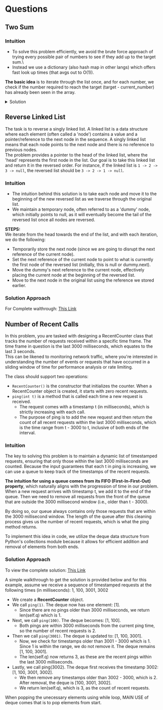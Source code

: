 # Questions 



## Two Sum 

### Intuition

- To solve this problem efficiently, we avoid the brute force approach of trying every possible pair of numbers to see if they add up to the target sum.\
- Instead we use a dictionary (also hash map in other langs) which offers fast look up times (that avgs out to O(1)).

**The basic idea** is to iterate through the list once, and for each number, we check if the number required to reach the target (target - current_number) has already been seen in the array.

<details><summary>Solution</summary>


### Solution Approach

- Initialize an empty hash table (dictionary in Python dialect), we'll call it m.

- Iterate over the nums array, enumerating both the value x and its index i. Enumeration provides a convenient way of getting both the value and the index without additional overhead.

- For every value x, calculate its complement y by subtracting x from target (y = target - x).

- Check if y is present as a key in the hash table. 
  - If it is found, it means we had already seen the necessary pair earlier in the array. We then retrieve m[y], which is the index of y we had stored, and return a list containing the indices of y and x ([m[y], i]). This satisfies the requirement as their sum is equal to the target.

  - If y is not in the hash table, add the current value x along with its index i to the hash table (m[x] = i). This stores x for future reference if we later come across its complement y.

### Code 

```python 
mydict = {}  # {key: index}
    for i in range(0, len(nums)):
        if (target-nums[i]) in mydict:
            return [i, mydict[target-nums[i]]]
        
        mydict[nums[i]] = i
```
</details>


## Reverse Linked List

The task is to reverse a singly linked list. A linked list is a data structure where each element (often called a 'node') contains a value and a pointer/reference to the next node in the sequence. A singly linked list means that each node points to the next node and there is no reference to previous nodes. \
The problem provides a pointer to the head of the linked list, where the 'head' represents the first node in the list. Our goal is to take this linked list and return it in the reversed order. For instance, if the linked list is `1 -> 2 -> 3 -> null`, the reversed list should be `3 -> 2 -> 1 -> null`.

### Intuition 

- The intuition behind this solution is to take each node and move it to the beginning of the new reversed list as we traverse through the original list. 
- We maintain a temporary node, often referred to as a 'dummy' node, which initially points to null, as it will eventually become the tail of the reversed list once all nodes are reversed.

**STEPS:**\
We iterate from the head towards the end of the list, and with each iteration, we do the following:

- Temporarily store the next node (since we are going to disrupt the next reference of the current node).
- Set the next reference of the current node to point to what is currently the first node of the reversed list (initially, this is null or dummy.next).
- Move the dummy's next reference to the current node, effectively placing the current node at the beginning of the reversed list.
- Move to the next node in the original list using the reference we stored earlier.


### Solution Approach

For Complete walthrough: [This Link](https://algo.monster/liteproblems/206)

## Number of Recent Calls

In this problem, you are tasked with designing a RecentCounter class that tracks the number of requests received within a specific time frame. The time frame in question is the last 3000 milliseconds, which equates to the last 3 seconds. \
This can be likened to monitoring network traffic, where you're interested in understanding the number of events or requests that have occurred in a sliding window of time for performance analysis or rate limiting.

The class should support two operations:

- `RecentCounter()` is the constructor that initializes the counter. When a RecentCounter object is created, it starts with zero recent requests.
- `ping(int t)` is a method that is called each time a new request is received. 
  - The request comes with a timestamp t (in milliseconds), which is strictly increasing with each call. 
  - The purpose of ping is to add the new request and then return the count of all recent requests within the last 3000 milliseconds, which is the time range from t - 3000 to t, inclusive of both ends of the interval.


### Intuition

The key to solving this problem is to maintain a dynamic list of timestamped requests, ensuring that only those within the last 3000 milliseconds are counted. Because the input guarantees that each t in ping is increasing, we can use a queue to keep track of the timestamps of the recent requests.

**The intuition for using a queue comes from its FIFO (First-In-First-Out) property**, which naturally aligns with the progression of time in our problem. When a new request arrives with timestamp t, we add it to the end of the queue. Then we need to remove all requests from the front of the queue that are outside the 3000 millisecond window (i.e., older than t - 3000).

By doing so, our queue always contains only those requests that are within the 3000 millisecond window. The length of the queue after this cleaning process gives us the number of recent requests, which is what the ping method returns.

To implement this idea in code, we utilize the deque data structure from Python's collections module because it allows for efficient addition and removal of elements from both ends.

### Solution Approach

To view the complete solution: [This Link](https://algo.monster/liteproblems/933)

A simple walkthrough to get the solution is provided below and for this example, assume we receive a sequence of timestamped requests at the following times (in milliseconds): 1, 100, 3001, 3002

- We create a **RecentCounter** object.
- We call `ping(1)`. The deque now has one element: [1].
  - Since there are no pings older than 3000 milliseconds, we return len(self.q) which is 1.
- Next, we call `ping(100)`. The deque becomes: [1, 100].
  - Both pings are within 3000 milliseconds from the current ping time, so the number of recent requests is 2.
- Then we call `ping(3001)`. The deque is updated to: [1, 100, 3001].
  - Now, we check for timestamps older than 3001 - 3000 which is 1. Since 1 is within the range, we do not remove it. The deque remains [1, 100, 3001].
  - The len(self.q) now returns 3, as these are the recent pings within the last 3000 milliseconds.
- Lastly, we call ping(3002). The deque first receives the timestamp 3002: [1, 100, 3001, 3002].
  - We then remove any timestamps older than 3002 - 3000, which is 2. After removal, the deque is [100, 3001, 3002].
  - We return len(self.q), which is 3, as the count of recent requests.


When popping the unecessary elements using while loop, MAIN USE of deque comes that is to pop elements from start. 
